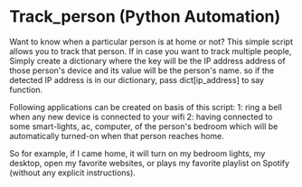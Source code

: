 # Track_person (Python Automation)

Want to know when a particular person is at home or not?
This simple script allows you to track that person.
If in case you want to track multiple people,
Simply create a dictionary where the key will be the IP address address of those person's device
and its value will be the person's name.
so if the detected IP address is in our dictionary, pass dict[ip_address] to say function.

Following applications can be created on basis of this script:
 1: ring a bell when any new device is connected to your wifi
 2: having connected to some smart-lights, ac, computer, of the person's bedroom which will be automatically turned-on when that person reaches home.
 
So for example, if I came home, it will turn on my bedroom lights, my desktop, open my favorite websites, or plays my favorite playlist on Spotify (without any explicit instructions).
